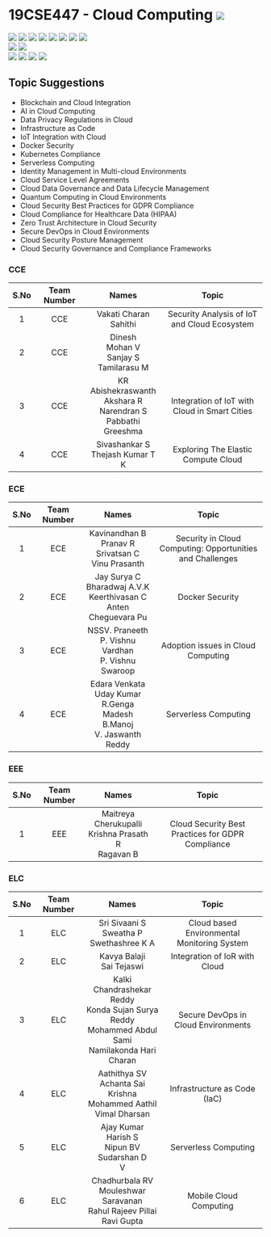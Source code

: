 # 19CSE447 - Cloud Computing ![](https://img.shields.io/badge/-Live-brightgreen)
![](https://img.shields.io/badge/Batch-20EEE-lightgreen) ![](https://img.shields.io/badge/Batch-20ELC-lightgreen) ![](https://img.shields.io/badge/Batch-20CCE-lightgreen) ![](https://img.shields.io/badge/Batch-20ECE-lightgreen) ![](https://img.shields.io/badge/Batch-20CSE-lightgreen) ![](https://img.shields.io/badge/UG-blue) ![](https://img.shields.io/badge/Subject-Cloud-blue) ![](https://img.shields.io/badge/Subject-Elective-purple)  <br/>
![](https://img.shields.io/badge/Lecture-3-orange)  ![](https://img.shields.io/badge/Credits-3-orange) <br/>
![](https://img.shields.io/badge/Students-61-blue) ![](https://img.shields.io/badge/Course_Outcome_Attainment-TBD-blue) ![](https://img.shields.io/badge/Average_Marks-TBD-blue) ![](https://img.shields.io/badge/Course_Feedback-TBD-blue) 

## Topic Suggestions
- Blockchain and Cloud Integration
- AI in Cloud Computing
- Data Privacy Regulations in Cloud
- Infrastructure as Code
- IoT Integration with Cloud
- Docker Security
- Kubernetes Compliance
- Serverless Computing
- Identity Management in Multi-cloud Environments
- Cloud Service Level Agreements
- Cloud Data Governance and Data Lifecycle Management
- Quantum Computing in Cloud Environments
- Cloud Security Best Practices for GDPR Compliance
- Cloud Compliance for Healthcare Data (HIPAA)
- Zero Trust Architecture in Cloud Security
- Secure DevOps in Cloud Environments
- Cloud Security Posture Management
- Cloud Security Governance and Compliance Frameworks

### CCE

| S.No | Team Number | Names |  Topic |
|:----:|:-----------:|:-----:|:------:|
|   1  |   CCE       | Vakati Charan <br/> Sahithi <br/>  | Security Analysis of IoT and Cloud Ecosystem  |
|   2  |   CCE       | Dinesh <br/> Mohan V <br/> Sanjay S <br/> Tamilarasu M | | 
|   3  |   CCE       | KR Abishekraswanth <br/> Akshara R <br/> Narendran S <br/> Pabbathi Greeshma | Integration of IoT with Cloud in Smart Cities | 
|   4  |   CCE       | Sivashankar S <br/>  Thejash Kumar T K | Exploring The Elastic Compute Cloud |

### ECE

| S.No | Team Number | Names |  Topic |
|:----:|:-----------:|:-----:|:------:|
|   1  |   ECE       | Kavinandhan B <br/> Pranav R <br/> Srivatsan C <br/> Vinu Prasanth | Security in Cloud Computing: Opportunities and Challenges |
|   2  |   ECE       | Jay Surya C  <br/> Bharadwaj A.V.K  <br/> Keerthivasan C <br/> Anten Cheguevara Pu | Docker Security |
|   3  |   ECE       | NSSV. Praneeth <br/> P. Vishnu Vardhan <br/> P. Vishnu Swaroop | Adoption issues in Cloud Computing |
|   4  |   ECE       | Edara Venkata Uday Kumar <br/> R.Genga Madesh <br/> B.Manoj <br/> V. Jaswanth Reddy | Serverless Computing |


### EEE

| S.No | Team Number | Names |  Topic |
|:----:|:-----------:|:-----:|:------:|
|   1  |   EEE       | Maitreya Cherukupalli <br/> Krishna Prasath R <br/> Ragavan B | Cloud Security Best Practices for GDPR Compliance |

### ELC

| S.No | Team Number | Names |  Topic |
|:----:|:-----------:|:-----:|:------:|
|   1  |   ELC       | Sri Sivaani S <br/> Sweatha P <br/> Swethashree K A  | Cloud based Environmental Monitoring System |
|   2  |   ELC       | Kavya Balaji <br/> Sai Tejaswi | Integration of IoR with Cloud | 
|   3  |   ELC       | Kalki Chandrashekar Reddy <br/> Konda Sujan Surya Reddy <br/> Mohammed Abdul Sami <br/> Namilakonda Hari Charan | Secure DevOps in Cloud Environments | 
|   4  |   ELC       | Aathithya SV <br/> Achanta Sai Krishna <br/> Mohammed Aathil <br/> Vimal Dharsan  | Infrastructure as Code (IaC) | 
|   5  |   ELC       | Ajay Kumar <br/> Harish S <br/> Nipun BV <br/> Sudarshan D <br/> V | Serverless Computing | |
|   6  |   ELC       | Chadhurbala RV <br/> Mouleshwar Saravanan <br/> Rahul Rajeev Pillai <br/> Ravi Gupta | Mobile Cloud Computing | | 
